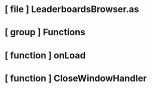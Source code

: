# [ file ] LeaderboardsBrowser.as

# [ group ] Functions

# [ function ] onLoad

# [ function ] CloseWindowHandler

